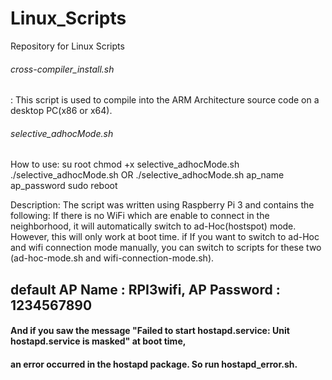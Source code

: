 # Linux_Scripts
Repository for Linux Scripts
###### cross-compiler_install.sh
: This script is used to compile into the ARM Architecture source code on a desktop PC(x86 or x64).

###### selective_adhocMode.sh
How to use:
su root
chmod +x selective_adhocMode.sh
./selective_adhocMode.sh       OR       ./selective_adhocMode.sh ap_name ap_password
sudo reboot

Description:
The script was written using Raspberry Pi 3 and contains the following: If there is no WiFi which are enable to connect in the neighborhood,
it will automatically switch to ad-Hoc(hostspot) mode. However, this will only work at boot time.
if If you want to switch to ad-Hoc and wifi connection mode manually, you can switch to scripts for these two (ad-hoc-mode.sh and
wifi-connection-mode.sh).
## default AP Name : RPI3wifi, AP Password : 1234567890
#### And if you saw the message "Failed to start hostapd.service: Unit hostapd.service is masked" at boot time,
#### an error occurred in the hostapd package. So run hostapd_error.sh.
